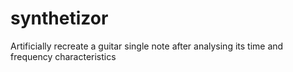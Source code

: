 # synthetizor
Artificially recreate a guitar single note after analysing its time and frequency characteristics
